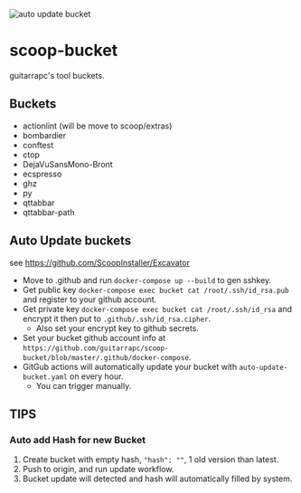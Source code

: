 ![auto update bucket](https://github.com/guitarrapc/scoop-bucket/workflows/auto%20update%20bucket/badge.svg)

# scoop-bucket

guitarrapc's tool buckets.

## Buckets

* actionlint (will be move to scoop/extras)
* bombardier
* conftest
* ctop
* DejaVuSansMono-Bront
* ecspresso
* ghz
* py
* qttabbar
* qttabbar-path

## Auto Update buckets

see https://github.com/ScoopInstaller/Excavator

* Move to .github and run `docker-compose up --build` to gen sshkey.
* Get public key `docker-compose exec bucket cat /root/.ssh/id_rsa.pub` and register to your github account.
* Get private key `docker-compose exec bucket cat /root/.ssh/id_rsa` and encrypt it then put to `.github/.ssh/id_rsa.cipher`.
    * Also set your encrypt key to github secrets.
* Set your bucket github account info at `https://github.com/guitarrapc/scoop-bucket/blob/master/.github/docker-compose`.
* GitGub actions will automatically update your bucket with `auto-update-bucket.yaml` on every hour.
    * You can trigger manually.

## TIPS

### Auto add Hash for new Bucket

1. Create bucket with empty hash, `"hash": ""`, 1 old version than latest.
1. Push to origin, and run update workflow.
1. Bucket update will detected and hash will automatically filled by system.

